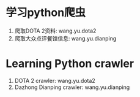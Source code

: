 # 学习python爬虫
1. 爬取DOTA 2资料: wang.yu.dota2
2. 爬取大众点评餐馆信息: wang.yu.dianping

# Learning Python crawler
1. DOTA 2 crawler: wang.yu.dota2
2. Dazhong Dianping crawler: wang.yu.dianping
